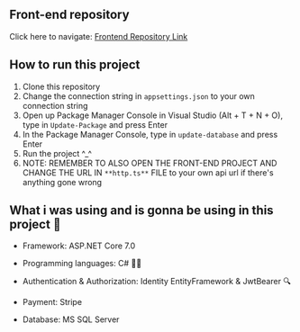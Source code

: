 ## Front-end repository

Click here to navigate: [Frontend Repository Link](https://github.com/TranDangKhoi/railway-reservation-client)

## How to run this project

1. Clone this repository
2. Change the connection string in `appsettings.json` to your own connection string
3. Open up Package Manager Console in Visual Studio (Alt + T + N + O), type in `Update-Package` and press Enter
4. In the Package Manager Console, type in `update-database` and press Enter
5. Run the project ^_^
6. NOTE: REMEMBER TO ALSO OPEN THE FRONT-END PROJECT AND CHANGE THE URL IN `**http.ts**` FILE to your own api url if there's anything gone wrong

## What i was using and is gonna be using in this project 🤔

- Framework: ASP.NET Core 7.0

- Programming languages: C# 👩‍💻

- Authentication & Authorization: Identity EntityFramework & JwtBearer 🔍

- Payment: Stripe

- Database: MS SQL Server

